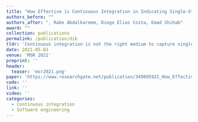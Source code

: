 ```yaml
---
title: "How Effective is Continuous Integration in Indicating Single-Statement Bugs?"
authors_before: ""
authors_after: ", Rabe Abdalkareem, Diego Elias Costa, Emad Shihab"
award: ""
collection: publications
permalink: /publication/dib
tldr: 'Continuous integration is not the right medium to capture single statement bugs.'
date: 2021-05-01
venue: 'MSR 2021'
preprint: ''
header: 
  teaser: 'msr2021.png'
paper: 'https://www.researchgate.net/publication/349895921_How_Effective_is_Continuous_Integration_in_Indicating_Single-Statement_Bugs'
code: '' 
link: ''
video: ''
categories:
  - Continuous integration
  - Software engineering
---
```


